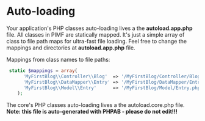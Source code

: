 # Auto-loading

Your application's PHP classes auto-loading lives a the **autoload.app.php** file. All classes in PIMF are statically mapped. It's just a simple array of class to file path maps for ultra-fast file loading. Feel free to change the mappings and directories at **autoload.app.php** file.

Mappings from class names to file paths:

```php
 static $mappings = array(
      'MyFirstBlog\\Controller\\Blog'  => '/MyFirstBlog/Controller/Blog.php',
      'MyFirstBlog\\DataMapper\\Entry' => '/MyFirstBlog/DataMapper/Entry.php',
      'MyFirstBlog\\Model\\Entry'      => '/MyFirstBlog/Model/Entry.php'
    );
```

The core's PHP classes auto-loading lives a the autoload.core.php file. **Note: this file is auto-generated with PHPAB - please do not edit!!!**
